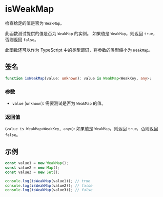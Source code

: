 # isWeakMap

检查给定的值是否为 `WeakMap`。

此函数测试提供的值是否为 `WeakMap` 的实例。 如果值是 `WeakMap`，则返回 `true`，否则返回 `false`。

此函数还可以作为 TypeScript 中的类型谓词，将参数的类型缩小为 `WeakMap`。

## 签名

```typescript
function isWeakMap(value: unknown): value is WeakMap<WeakKey, any>;
```

### 参数

- `value` (`unknown`): 需要测试是否为 `WeakMap` 的值。

### 返回值

(`value is WeakMap<WeakKey, any>`): 如果值是 `WeakMap`，则返回 `true`，否则返回 `false`。

## 示例

```typescript
const value1 = new WeakMap();
const value2 = new Map();
const value3 = new Set();

console.log(isWeakMap(value1)); // true
console.log(isWeakMap(value2)); // false
console.log(isWeakMap(value3)); // false
```
